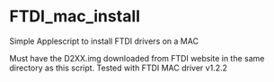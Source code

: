 # FTDI_mac_install
Simple Applescript to install FTDI drivers on a MAC

Must have the D2XX.img downloaded from FTDI website in the same directory as this script.
Tested with FTDI MAC driver v1.2.2

